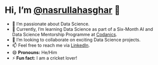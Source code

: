 # Hi, I’m [@nasrullahasghar](https://github.com/nasrullahasghar) 👋

- 👀 I’m passionate about Data Science.
- 🌱 Currently, I’m learning Data Science as part of a Six-Month AI and Data Science Mentorship Programme at [Codanics](https://codanics.com/).
- 💞️ I’m looking to collaborate on exciting Data Science projects.
- 📫 Feel free to reach me via [LinkedIn](https://www.linkedin.com/in/nasrullah-asghar).
- 😄 **Pronouns:** He/Him
- ⚡ **Fun fact:** I am a cricket lover!

<!---
nasrullahasghar/nasrullahasghar is a ✨ special ✨ repository because its `README.md` (this file) appears on your GitHub profile.
You can click the Preview link to take a look at your changes.
--->

